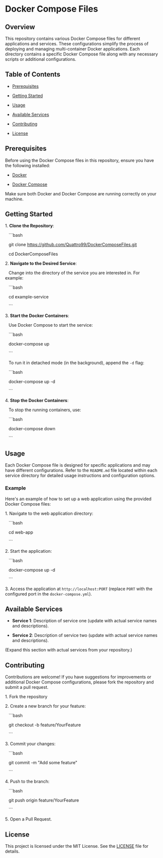 # Docker Compose Files

## Overview

This repository contains various Docker Compose files for different applications and services. These configurations simplify the process of deploying and managing multi-container Docker applications. Each directory contains a specific Docker Compose file along with any necessary scripts or additional configurations.

## Table of Contents

- [Prerequisites](#prerequisites)

- [Getting Started](#getting-started)

- [Usage](#usage)

- [Available Services](#available-services)

- [Contributing](#contributing)

- [License](#license)

## Prerequisites

Before using the Docker Compose files in this repository, ensure you have the following installed:

- [Docker](https://docs.docker.com/get-docker/)

- [Docker Compose](https://docs.docker.com/compose/install/)

Make sure both Docker and Docker Compose are running correctly on your machine.

## Getting Started

1\. **Clone the Repository**:

   ```bash

   git clone https://github.com/Quattro99/DockerComposeFiles.git

   cd DockerComposeFiles


2\. **Navigate to the Desired Service**:

   Change into the directory of the service you are interested in. For example:

   ```bash

   cd example-service

   ```

3\. **Start the Docker Containers**:

   Use Docker Compose to start the service:

   ```bash

   docker-compose up

   ```

   To run it in detached mode (in the background), append the `-d` flag:

   ```bash

   docker-compose up -d

   ```

4\. **Stop the Docker Containers**:

   To stop the running containers, use:

   ```bash

   docker-compose down

   ```

## Usage

Each Docker Compose file is designed for specific applications and may have different configurations. Refer to the `README.md` file located within each service directory for detailed usage instructions and configuration options.

### Example

Here's an example of how to set up a web application using the provided Docker Compose files:

1\. Navigate to the web application directory:

   ```bash

   cd web-app

   ```

2\. Start the application:

   ```bash

   docker-compose up -d

   ```

3\. Access the application at `http://localhost:PORT` (replace `PORT` with the configured port in the `docker-compose.yml`).

## Available Services

- **Service 1**: Description of service one (update with actual service names and descriptions).

- **Service 2**: Description of service two (update with actual service names and descriptions).

(Expand this section with actual services from your repository.)

## Contributing

Contributions are welcome! If you have suggestions for improvements or additional Docker Compose configurations, please fork the repository and submit a pull request.

1\. Fork the repository

2\. Create a new branch for your feature:

   ```bash

   git checkout -b feature/YourFeature

   ```

3\. Commit your changes:

   ```bash

   git commit -m "Add some feature"

   ```

4\. Push to the branch:

   ```bash

   git push origin feature/YourFeature

   ```

5\. Open a Pull Request.

## License

This project is licensed under the MIT License. See the [LICENSE](LICENSE) file for details.
